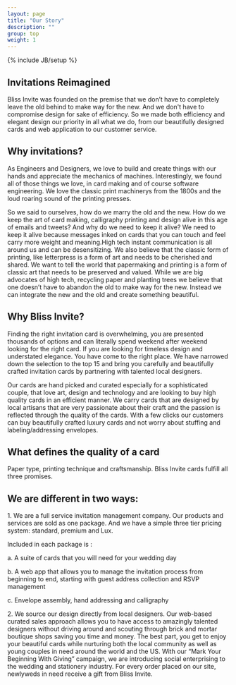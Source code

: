 ```yaml
---
layout: page
title: "Our Story"
description: ""
group: top
weight: 1
---
```

{% include JB/setup %}

<h2>Invitations Reimagined</h2>

<p>Bliss Invite was founded on the premise that we don’t have to completely leave the old behind to make way for the new. And we don't have to compromise design for sake of efficiency. So we made both efficiency and elegant design our priority in all what we do, from our beautifully designed cards and web application to our customer service. </p> 

<h2>Why invitations?</h2>

<p>As Engineers and Designers, we love to build and create things with our hands and appreciate the mechanics of machines. Interestingly, we found all of those things we love, in card making and of course software engineering. We love the classic print machinerys from the 1800s and the loud roaring sound of the printing presses.</p> 

<p>So we said to ourselves, how do we marry the old and the new. How do we keep the art of card making, calligraphy printing and design alive in this age of emails and tweets? And why do we need to keep it alive? We need to keep it alive because messages inked on cards that you can touch and feel carry more weight and meaning.High tech instant communication is all around us and can be desensitizing. We also believe that the classic form of printing, like letterpress is a form of art and needs to be cherished and shared. We want to tell the world that papermaking and printing is a form of classic art that needs to be preserved and valued. While we are big advocates of high tech, recycling paper and planting trees we believe that one doesn’t have to abandon the old to make way for the new. Instead we can integrate the new and the old and create something beautiful.</p>


<h2>Why Bliss Invite?</h2>

<p>Finding the right invitation card is overwhelming, you are presented thousands of options and can literally spend weekend after weekend looking for the right card. If you are looking for timeless design and understated elegance. You have come to the right place. We have narrowed down the selection to the top 15 and bring you carefully and beautifully crafted invitation cards by partnering with talented local designers.</p>

<p>Our cards are hand picked and curated especially for a sophisticated couple, that love art, design and technology and are looking to buy high quality cards in an efficient manner. We carry cards that are designed by local artisans that are very passionate about their craft and the passion is reflected through the quality of the cards. With a few clicks our customers can buy beautifully crafted luxury cards and not worry about stuffing and labeling/addressing envelopes. </p>

<h2>What defines the quality of a card</h2>
<p>Paper type, printing technique and craftsmanship. Bliss Invite cards fulfill all three promises. </p>

<h2>We are different in two ways:</h2>

<p>1. We are a full service invitation management company.
Our products and services are sold as one package. And we have a simple three tier pricing system: standard, premium and Lux.</p> 
<p>Included in each package is :</p>
<p>a. A suite of cards that you will need for your wedding day </p>
<p>b. A web app that allows you to manage the invitation process from beginning to end, starting with guest address collection and RSVP management </p>
<p>c. Envelope assembly, hand addressing and calligraphy  </p>

<p>2. We source our design directly from local designers.
Our web-based curated sales approach allows you to have access to amazingly talented designers without driving around and scouting through brick and mortar boutique shops saving you time and money. The best part, you get to enjoy your beautiful cards while nurturing both the local community as well as young couples in need around the world and the US.  With our “Mark Your Beginning With Giving” campaign, we are introducing social enterprising to the wedding and stationery industry. For every order placed on our site, newlyweds in need receive a gift from Bliss Invite. </p>